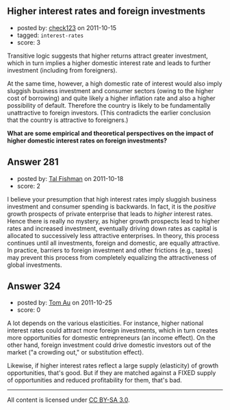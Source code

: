 ## Higher interest rates and foreign investments

- posted by: [check123](https://stackexchange.com/users/-1/115-check123) on 2011-10-15
- tagged: `interest-rates`
- score: 3

Transitive logic suggests that higher returns attract greater investment, which in turn implies a higher domestic interest rate and leads to further investment (including from foreigners).  

At the same time, however, a high domestic rate of interest would also imply sluggish business investment and consumer sectors (owing to the higher cost of borrowing) and quite likely a higher inflation rate and also a higher possibility of default.  Therefore the country is likely to be fundamentally unattractive to foreign investors. (This contradicts the earlier conclusion that the country is attractive to foreigners.) 

**What are some empirical and theoretical perspectives on the impact of higher domestic interest rates on foreign investments?**


## Answer 281

- posted by: [Tal Fishman](https://stackexchange.com/users/-1/89-tal-fishman) on 2011-10-18
- score: 2

I believe your presumption that high interest rates imply sluggish business investment and consumer spending is backwards.  In fact, it is the *positive* growth prospects of private enterprise that leads to *higher* interest rates.  Hence there is really no mystery, as higher growth prospects lead to higher rates and increased investment, eventually driving down rates as capital is allocated to successively less attractive enterprises.  In theory, this process continues until all investments, foreign and domestic, are equally attractive.  In practice, barriers to foreign investment and other frictions (e.g., taxes) may prevent this process from completely equalizing the attractiveness of global investments.


## Answer 324

- posted by: [Tom Au](https://stackexchange.com/users/-1/178-tom-au) on 2011-10-25
- score: 0

A lot depends on the various elasticities. For instance, higher national interest rates could attract more foreign investments, which in turn creates more opportunities for domestic entrepreneurs (an income effect). On the other hand, foreign investment could drive domestic investors out of the market ("a crowding out," or substitution effect).

Likewise, if higher interest rates reflect a large supply (elasticity) of growth opportunities, that's good. But if they are matched against a FIXED supply of opportunities and reduced profitability for them, that's bad.




---

All content is licensed under [CC BY-SA 3.0](https://creativecommons.org/licenses/by-sa/3.0/).
